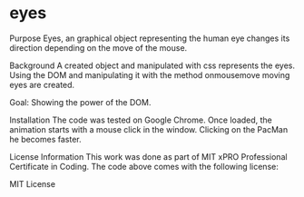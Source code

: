 # eyes

Purpose
Eyes, an graphical object representing the human eye changes its direction depending on the move of the mouse.

Background
A created object and manipulated with css represents the eyes. Using the DOM and manipulating it with the method onmousemove moving eyes are created.

Goal: Showing the power of the DOM.

Installation
The code was tested on Google Chrome. Once loaded, the animation starts with a mouse click in the window. Clicking on the PacMan he becomes faster.


License Information
This work was done as part of MIT xPRO Professional Certificate in Coding. The code above comes with the following license:

MIT License
